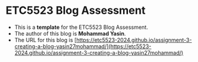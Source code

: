 
# ETC5523 Blog Assessment

* This is a **template** for the ETC5523 Blog Assessment. 
* The author of this blog is **Mohammad Yasin**.
* The URL for this blog is [https://etc5523-2024.github.io/assignment-3-creating-a-blog-yasin27mohammad/](https://etc5523-2024.github.io/assignment-3-creating-a-blog-yasin27mohammad/)


 

